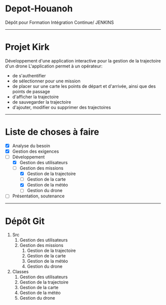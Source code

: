# Depot-Houanoh
Dépôt pour Formation Intégration Continue/ JENKINS
***
# Projet Kirk
Développement d'une application interactive pour la gestion de la trajectoire d'un drone
L'application permet à un opérateur:
* de s'authentifier
* de sélectionner pour une mission
* de placer sur une carte les points de départ et d'arrivée, ainsi que des points de passage
* d'afficher la trajectoire
* de sauvegarder la trajectoire
* d'ajouter, modifier ou supprimer des trajectoires
***
# Liste de choses à faire
- [x] Analyse du besoin
- [x] Gestion des exigences
- [ ] Développement
	- [x] Gestion des utilisateurs
	- [ ] Gestion des missions
		- [x] Gestion de la trajectoire
		- [ ] Gestion de la carte
		- [x] Gestion de la météo
		- [ ] Gestion du drone
- [ ] Présentation, soutenance
***
# Dépôt Git
1. Src
	1. Gestion des utilisateurs
	2. Gestion des missions
		1. Gestion de la trajectoire
		2. Gestion de la carte
		3. Gestion de la météo
		4. Gestion du drone
2. Classes
	1. Gestion des utilisateurs
	2. Gestion de la trajectoire
	3. Gestion de la carte
	4. Gestion de la météo
	5. Gestion du drone